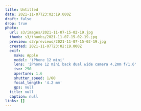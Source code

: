 ```yaml
---
title: Untitled
date: 2021-11-07T23:02:19.000Z
draft: false
drop: true
photo:
  url: s3/images/2021-11-07-15-02-19.jpg
  thumb: s3/thumbs/2021-11-07-15-02-19.jpg
  preview: s3/previews/2021-11-07-15-02-19.jpg
  created: 2021-11-07T23:02:19.000Z
  exif:
    make: Apple
    model: 'iPhone 12 mini'
    lens: 'iPhone 12 mini back dual wide camera 4.2mm f/1.6'
    iso: 250
    aperture: 1.6
    shutter_speed: 1/60
    focal_length: '4.2 mm'
    gps: null
  title: null
  caption: null
links: []
---
```

